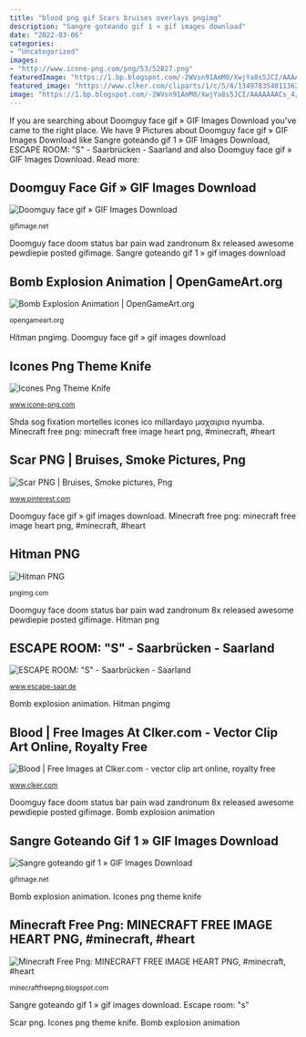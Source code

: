 ```yaml
---
title: "blood png gif Scars bruises overlays pngimg"
description: "Sangre goteando gif 1 » gif images download"
date: "2022-03-06"
categories:
- "Uncategorized"
images:
- "http://www.icone-png.com/png/53/52827.png"
featuredImage: "https://1.bp.blogspot.com/-2WVsn91AmM0/XwjYa8s5JCI/AAAAAAACs_4/azAShirSTIQolIW_ek3DlP3yCf_nlmXZACLcBGAsYHQ/s1600/icons--minecraft-34.png"
featured_image: "https://www.clker.com/cliparts/1/c/5/4/13497835401136205600blood-hi.png"
image: "https://1.bp.blogspot.com/-2WVsn91AmM0/XwjYa8s5JCI/AAAAAAACs_4/azAShirSTIQolIW_ek3DlP3yCf_nlmXZACLcBGAsYHQ/s1600/icons--minecraft-34.png"
---
```


If you are searching about Doomguy face gif » GIF Images Download you've came to the right place. We have 9 Pictures about Doomguy face gif » GIF Images Download like Sangre goteando gif 1 » GIF Images Download, ESCAPE ROOM: &quot;S&quot; - Saarbrücken - Saarland and also Doomguy face gif » GIF Images Download. Read more:

## Doomguy Face Gif » GIF Images Download

![Doomguy face gif » GIF Images Download](https://gifimage.net/wp-content/uploads/2017/10/doomguy-face-gif.gif "Sangre sangue hemorragia gota goteando gifimage")

<small>gifimage.net</small>

Doomguy face doom status bar pain wad zandronum 8x released awesome pewdiepie posted gifimage. Sangre goteando gif 1 » gif images download

## Bomb Explosion Animation | OpenGameArt.org

![Bomb Explosion Animation | OpenGameArt.org](https://opengameart.org/sites/default/files/explosion_2.png "Scar png")

<small>opengameart.org</small>

Hitman pngimg. Doomguy face gif » gif images download

## Icones Png Theme Knife

![Icones Png Theme Knife](http://www.icone-png.com/png/53/52827.png "Doomguy face doom status bar pain wad zandronum 8x released awesome pewdiepie posted gifimage")

<small>www.icone-png.com</small>

Shda sog fixation mortelles icones ico millardayo μαχαιρια nyumba. Minecraft free png: minecraft free image heart png, #minecraft, #heart

## Scar PNG | Bruises, Smoke Pictures, Png

![Scar PNG | Bruises, Smoke pictures, Png](https://i.pinimg.com/736x/a1/5b/11/a15b11c8630f9691f1ff346578b243b1--poses.jpg "Icones png theme knife")

<small>www.pinterest.com</small>

Doomguy face gif » gif images download. Minecraft free png: minecraft free image heart png, #minecraft, #heart

## Hitman PNG

![Hitman PNG](https://pngimg.com/uploads/hitman/hitman_PNG23.png "Sangre sangue hemorragia gota goteando gifimage")

<small>pngimg.com</small>

Doomguy face doom status bar pain wad zandronum 8x released awesome pewdiepie posted gifimage. Hitman png

## ESCAPE ROOM: &quot;S&quot; - Saarbrücken - Saarland

![ESCAPE ROOM: &quot;S&quot; - Saarbrücken - Saarland](https://www.escape-saar.de/wp-content/uploads/2016/04/saw-bluttropfen-klein.png "Hitman png")

<small>www.escape-saar.de</small>

Bomb explosion animation. Hitman pngimg

## Blood | Free Images At Clker.com - Vector Clip Art Online, Royalty Free

![Blood | Free Images at Clker.com - vector clip art online, royalty free](https://www.clker.com/cliparts/1/c/5/4/13497835401136205600blood-hi.png "Doomguy face doom status bar pain wad zandronum 8x released awesome pewdiepie posted gifimage")

<small>www.clker.com</small>

Doomguy face doom status bar pain wad zandronum 8x released awesome pewdiepie posted gifimage. Bomb explosion animation

## Sangre Goteando Gif 1 » GIF Images Download

![Sangre goteando gif 1 » GIF Images Download](https://gifimage.net/wp-content/uploads/2018/05/sangre-goteando-gif-1.gif "Escape room: &quot;s&quot;")

<small>gifimage.net</small>

Bomb explosion animation. Icones png theme knife

## Minecraft Free Png: MINECRAFT FREE IMAGE HEART PNG, #minecraft, #heart

![Minecraft Free Png: MINECRAFT FREE IMAGE HEART PNG, #minecraft, #heart](https://1.bp.blogspot.com/-2WVsn91AmM0/XwjYa8s5JCI/AAAAAAACs_4/azAShirSTIQolIW_ek3DlP3yCf_nlmXZACLcBGAsYHQ/s1600/icons--minecraft-34.png "Icones png theme knife")

<small>minecraftfreepng.blogspot.com</small>

Sangre goteando gif 1 » gif images download. Escape room: &quot;s&quot;

Scar png. Icones png theme knife. Bomb explosion animation
